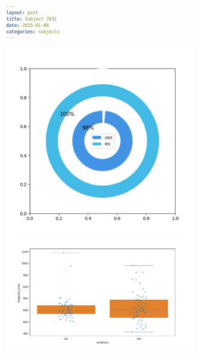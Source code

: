 ```yaml
---
layout: post
title: Subject 7031
date: 2025-01-08
categories: subjects
---
```


![](data/7031/run-21/7031_accuracy_by_condition.png)
![](data/7031/run-21/7031_rt.png)
